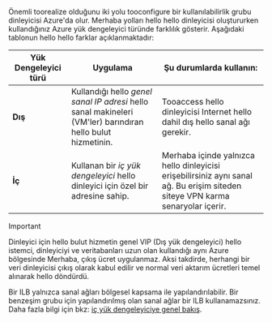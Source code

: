 Önemli toorealize olduğunu iki yolu tooconfigure bir kullanılabilirlik grubu dinleyicisi Azure'da olur. Merhaba yolları hello hello dinleyicisi oluştururken kullandığınız Azure yük dengeleyici türünde farklılık gösterir. Aşağıdaki tablonun hello hello farklar açıklanmaktadır:

| Yük Dengeleyici türü | Uygulama | Şu durumlarda kullanın: |
| --- | --- | --- |
| **Dış** |Kullandığı hello *genel sanal IP adresi* hello sanal makineleri (VM'ler) barındıran hello bulut hizmetinin. |Tooaccess hello dinleyicisi Internet hello dahil dış hello sanal ağı gerekir. |
| **İç** |Kullanan bir *iç yük dengeleyici* hello dinleyici için özel bir adresine sahip. |Merhaba içinde yalnızca hello dinleyicisi erişebilirsiniz aynı sanal ağ. Bu erişim siteden siteye VPN karma senaryolar içerir. |

> [!IMPORTANT]
> Dinleyici için hello bulut hizmetin genel VIP (Dış yük dengeleyici) hello istemci, dinleyiciyi ve veritabanları uzun olan kullandığı aynı Azure bölgesinde Merhaba, çıkış ücret uygulanmaz. Aksi takdirde, herhangi bir veri dinleyicisi çıkış olarak kabul edilir ve normal veri aktarım ücretleri temel alınarak hello döndürdü. 
> 
> 

Bir ILB yalnızca sanal ağları bölgesel kapsama ile yapılandırılabilir. Bir benzeşim grubu için yapılandırılmış olan sanal ağlar bir ILB kullanamazsınız. Daha fazla bilgi için bkz: [iç yük dengeleyiciye genel bakış](../articles/load-balancer/load-balancer-internal-overview.md).

